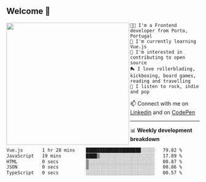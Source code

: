 ## Welcome 👋

<img align="left" src="https://github.com/saraiovieira/saraiovieira/assets/74243584/32f0e061-fcbb-45fe-8361-571943f17664" width="320"/>

```
👩‍💻 I'm a Frontend developer from Porto, Portugal
🌱 I'm currently learning Vue.js
🚩 I'm interested in contributing to open source
🛼 I love rollerblading, kickboxing, board games, reading and travelling
🎵 I listen to rock, indie and pop
```
📫 Connect with me on [Linkedin](https://www.linkedin.com/in/sara-vieira-frontend-developer/) and on [CodePen](https://codepen.io/saraiovieira)

-------

📊 **Weekly development breakdown**

<!--START_SECTION:waka-->

```txt
Vue.js       1 hr 28 mins    ████████████████████░░░░░   79.82 %
JavaScript   19 mins         ████▒░░░░░░░░░░░░░░░░░░░░   17.89 %
HTML         0 secs          ▒░░░░░░░░░░░░░░░░░░░░░░░░   00.87 %
JSON         0 secs          ▒░░░░░░░░░░░░░░░░░░░░░░░░   00.86 %
TypeScript   0 secs          ░░░░░░░░░░░░░░░░░░░░░░░░░   00.57 %
```

<!--END_SECTION:waka-->
